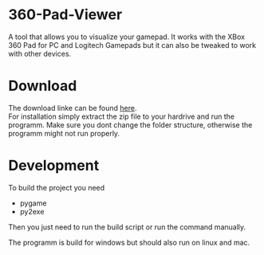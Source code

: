 360-Pad-Viewer
==============

A tool that allows you to visualize your gamepad.
It works with the XBox 360 Pad for PC and Logitech Gamepads but
it can also be tweaked to work with other devices.

Download
========

The download linke can be found <a href="https://github.com/lplath/360-Pad-Viewer/blob/master/bin/xbox_viewer.zip">here</a>.<br>
For installation simply extract the zip file to your hardrive and run the programm.
Make sure you dont change the folder structure, otherwise the programm might not run properly.

Development
===========

To build the project you need
* pygame
* py2exe

Then you just need to run the build script or run the command manually.

The programm is build for windows but should also run on linux and mac.
